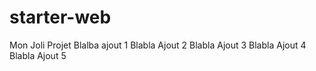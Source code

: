 # starter-web
Mon Joli Projet
Blalba ajout 1
Blabla Ajout 2
Blabla Ajout 3
Blabla Ajout 4
Blabla Ajout 5
